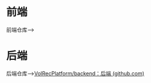 # 前端
前端仓库-->

# 后端
后端仓库-->[VolRecPlatform/backend：后端 (github.com)](https://github.com/VolRecPlatform/backtend)
